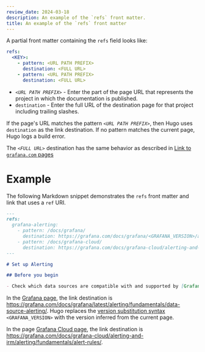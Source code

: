 ```yaml
---
review_date: 2024-03-18
description: An example of the `refs` front matter.
title: An example of the `refs` front matter
---
```


A partial front matter containing the `refs` field looks like:

```yaml
refs:
  <KEY>:
    - pattern: <URL PATH PREFIX>
      destination: <FULL URL>
    - pattern: <URL PATH PREFIX>
      destination: <FULL URL>
```

- _`<URL PATH PREFIX>`_ - Enter the part of the page URL that represents the project in which the documentation is published.
- `destination` - Enter the full URL of the destination page for that project including trailing slashes.

If the page's URL matches the pattern _`<URL PATH PREFIX>`_, then Hugo uses `destination` as the link destination.
If no pattern matches the current page, Hugo logs a build error.

The _`<FULL URL>`_ destination has the same behavior as described in [Link to `grafana.com` pages](https://grafana.com/docs/writers-toolkit/write/links/#link-to-grafanacom-pages)

# Example

The following Markdown snippet demonstrates the `refs` front matter and link that uses a `ref` URI.

```markdown
---
refs:
  grafana-alerting:
    - pattern: /docs/grafana/
      destination: https://grafana.com/docs/grafana/<GRAFANA_VERSION>/alerting/fundamentals/data-source-alerting/
    - pattern: /docs/grafana-cloud/
      destination: https://grafana.com/docs/grafana-cloud/alerting-and-irm/alerting/fundamentals/data-source-alerting/
---

# Set up Alerting

## Before you begin

- Check which data sources are compatible with and supported by [Grafana Alerting](ref:grafana-alerting).
```

In the [Grafana page](https://grafana.com/docs/grafana/latest/alerting/set-up/), the link destination is https://grafana.com/docs/grafana/latest/alerting/fundamentals/data-source-alerting/.
Hugo replaces the [version substitution syntax](https://grafana.com/docs/writers-toolkit/write/shortcodes/#about-version-substitution) `<GRAFANA_VERSION>` with the version inferred from the current page.

In the page [Grafana Cloud page](https://grafana.com/docs/grafana/latest/alerting/set-up/), the link destination is https://grafana.com/docs/grafana-cloud/alerting-and-irm/alerting/fundamentals/alert-rules/.
